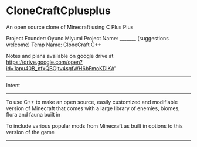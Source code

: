 # CloneCraftCplusplus
An open source clone of Minecraft using C Plus Plus

Project Founder: Oyuno Miyumi
Project Name: _______ (suggestions welcome)
Temp Name: CloneCraft C++

Notes and plans available on google drive at
https://drive.google.com/open?id=1apu40B_pfxQBOjtv4sgfWH6bFmoKDlKA'

-------------------------------------------------------

Intent

--------------------------------------------------------

To use C++ to make an open source, easily customized and modifiable version of Minecraft that comes with a large library of enemies, biomes, flora and fauna built in

To include various popular mods from Minecraft as built in options to this version of the game

---------------------------------------------------------
